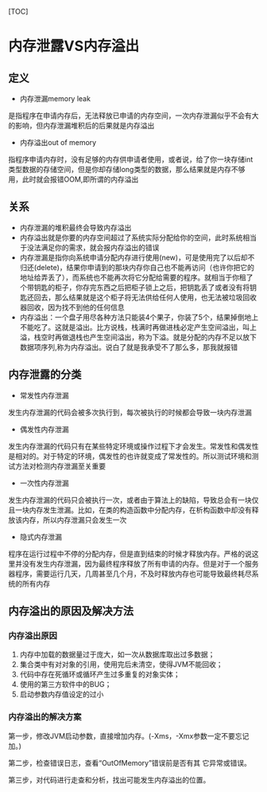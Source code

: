
[TOC]

# 内存泄露VS内存溢出
## 定义
- 内存泄漏memory leak 

是指程序在申请内存后，无法释放已申请的内存空间，一次内存泄漏似乎不会有大的影响，但内存泄漏堆积后的后果就是内存溢出

- 内存溢出out of memory
 
指程序申请内存时，没有足够的内存供申请者使用，或者说，给了你一块存储int类型数据的存储空间，但是你却存储long类型的数据，那么结果就是内存不够用，此时就会报错OOM,即所谓的内存溢出

## 关系
- 内存泄漏的堆积最终会导致内存溢出
- 内存溢出就是你要的内存空间超过了系统实际分配给你的空间，此时系统相当于没法满足你的需求，就会报内存溢出的错误
- 内存泄漏是指你向系统申请分配内存进行使用(new)，可是使用完了以后却不归还(delete)，结果你申请到的那块内存你自己也不能再访问（也许你把它的地址给弄丢了），而系统也不能再次将它分配给需要的程序。就相当于你租了个带钥匙的柜子，你存完东西之后把柜子锁上之后，把钥匙丢了或者没有将钥匙还回去，那么结果就是这个柜子将无法供给任何人使用，也无法被垃圾回收器回收，因为找不到他的任何信息
- 内存溢出：一个盘子用尽各种方法只能装4个果子，你装了5个，结果掉倒地上不能吃了。这就是溢出。比方说栈，栈满时再做进栈必定产生空间溢出，叫上溢，栈空时再做退栈也产生空间溢出，称为下溢。就是分配的内存不足以放下数据项序列,称为内存溢出。说白了就是我承受不了那么多，那我就报错


 
## 内存泄露的分类
- 常发性内存泄漏

发生内存泄漏的代码会被多次执行到，每次被执行的时候都会导致一块内存泄漏

- 偶发性内存泄漏

发生内存泄漏的代码只有在某些特定环境或操作过程下才会发生。常发性和偶发性是相对的。对于特定的环境，偶发性的也许就变成了常发性的。所以测试环境和测试方法对检测内存泄漏至关重要

- 一次性内存泄漏

发生内存泄漏的代码只会被执行一次，或者由于算法上的缺陷，导致总会有一块仅且一块内存发生泄漏。比如，在类的构造函数中分配内存，在析构函数中却没有释放该内存，所以内存泄漏只会发生一次

- 隐式内存泄漏

程序在运行过程中不停的分配内存，但是直到结束的时候才释放内存。严格的说这里并没有发生内存泄漏，因为最终程序释放了所有申请的内存。但是对于一个服务器程序，需要运行几天，几周甚至几个月，不及时释放内存也可能导致最终耗尽系统的所有内存




## 内存溢出的原因及解决方法
### 内存溢出原因
1. 内存中加载的数据量过于庞大，如一次从数据库取出过多数据； 
2. 集合类中有对对象的引用，使用完后未清空，使得JVM不能回收； 
3. 代码中存在死循环或循环产生过多重复的对象实体； 
4. 使用的第三方软件中的BUG； 
5. 启动参数内存值设定的过小


### 内存溢出的解决方案
第一步，修改JVM启动参数，直接增加内存。(-Xms，-Xmx参数一定不要忘记加。)

第二步，检查错误日志，查看“OutOfMemory”错误前是否有其 它异常或错误。

第三步，对代码进行走查和分析，找出可能发生内存溢出的位置。
